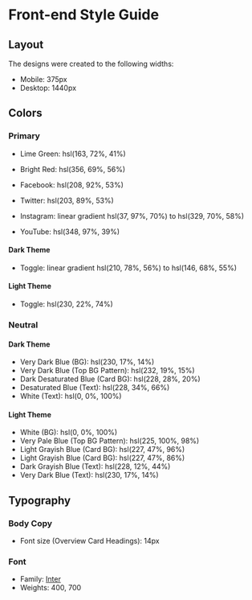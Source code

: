 # Front-end Style Guide

## Layout

The designs were created to the following widths:

-  Mobile: 375px
-  Desktop: 1440px

## Colors

### Primary

-  Lime Green: hsl(163, 72%, 41%)
-  Bright Red: hsl(356, 69%, 56%)

-  Facebook: hsl(208, 92%, 53%)
-  Twitter: hsl(203, 89%, 53%)
-  Instagram: linear gradient hsl(37, 97%, 70%) to hsl(329, 70%, 58%)
-  YouTube: hsl(348, 97%, 39%)

#### Dark Theme

-  Toggle: linear gradient hsl(210, 78%, 56%) to hsl(146, 68%, 55%)

#### Light Theme

-  Toggle: hsl(230, 22%, 74%)

### Neutral

#### Dark Theme

-  Very Dark Blue (BG): hsl(230, 17%, 14%)
-  Very Dark Blue (Top BG Pattern): hsl(232, 19%, 15%)
-  Dark Desaturated Blue (Card BG): hsl(228, 28%, 20%)
-  Desaturated Blue (Text): hsl(228, 34%, 66%)
-  White (Text): hsl(0, 0%, 100%)

#### Light Theme

-  White (BG): hsl(0, 0%, 100%)
-  Very Pale Blue (Top BG Pattern): hsl(225, 100%, 98%)
-  Light Grayish Blue (Card BG): hsl(227, 47%, 96%)
-  Light Grayish Blue (Card BG): hsl(227, 47%, 86%)
-  Dark Grayish Blue (Text): hsl(228, 12%, 44%)
-  Very Dark Blue (Text): hsl(230, 17%, 14%)

## Typography

### Body Copy

-  Font size (Overview Card Headings): 14px

### Font

-  Family: [Inter](https://fonts.google.com/specimen/Inter)
-  Weights: 400, 700
